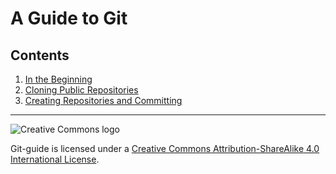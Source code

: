 # A Guide to Git

## Contents

1. [In the Beginning][1]
2. [Cloning Public Repositories][2]
3. [Creating Repositories and Committing][3]


[1]: https://github.com/samposm/git-guide/blob/master/1-in-the-beginning.md
[2]: https://github.com/samposm/git-guide/blob/master/2-cloning-public-repositories.md
[3]: https://github.com/samposm/git-guide/blob/master/3-creating-repositories-and-committing.md


---

![Creative Commons logo][cclogo]

Git-guide is licensed under a [Creative Commons Attribution-ShareAlike 4.0 International License][50].

[50]: http://creativecommons.org/licenses/by-sa/4.0/

[cclogo]: https://github.com/samposm/git-guide/blob/master/images/cc-by-sa-88x31.png
